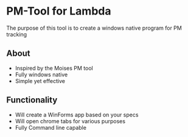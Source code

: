 # PM-Tool for Lambda

The purpose of this tool is to create a windows native program for PM tracking

## About

- Inspired by the Moises PM tool
- Fully windows native
- Simple yet effective

## Functionality

- Will create a WinForms app based on your specs
- Will open chrome tabs for various purposes
- Fully Command line capable
